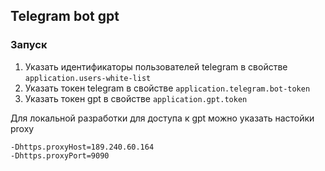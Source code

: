 ## Telegram bot gpt

### Запуск
1. Указать идентификаторы пользователей telegram в свойстве `application.users-white-list`
2. Указать токен telegram в свойстве `application.telegram.bot-token`
3. Указать токен gpt в свойстве `application.gpt.token`

Для локальной разработки для доступа к gpt можно указать настойки proxy
```
-Dhttps.proxyHost=189.240.60.164
-Dhttps.proxyPort=9090
```

